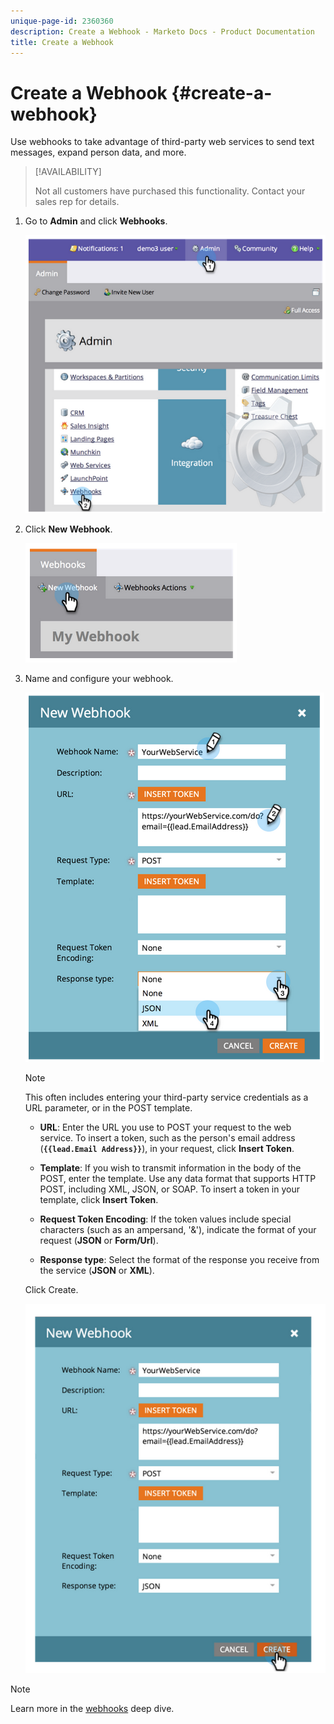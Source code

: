 ```yaml
---
unique-page-id: 2360360
description: Create a Webhook - Marketo Docs - Product Documentation
title: Create a Webhook
---
```


# Create a Webhook {#create-a-webhook}

Use webhooks to take advantage of third-party web services to send text messages, expand person data, and more.

>[!AVAILABILITY]
>
>Not all customers have purchased this functionality. Contact your sales rep for details.

1. Go to **Admin** and click **Webhooks**.

   ![](assets/image2014-9-24-14-3a52-3a57.png)

1. Click **New Webhook**.

   ![](assets/image2014-9-24-14-3a53-3a9.png)

1. Name and configure your webhook.

   ![](assets/image2014-9-24-14-3a53-3a19.png)

   >[!NOTE]
   >
   >This often includes entering your third-party service credentials as a URL parameter, or in the POST template.

    * **URL**: Enter the URL you use to POST your request to the web service. To insert a token, such as the person's email address (**`{{lead.Email Address}}`**), in your request, click **Insert Token**.

    * **Template**: If you wish to transmit information in the body of the POST, enter the template. Use any data format that supports HTTP POST, including XML, JSON, or SOAP. To insert a token in your template, click **Insert Token**.

    * **Request Token Encoding**: If the token values include special characters (such as an ampersand, '&'), indicate the format of your request (**JSON** or **Form/Url**).

    * **Response type**: Select the format of the response you receive from the service (**JSON** or **XML**).

   Click Create.

   ![](assets/image2014-9-24-14-3a53-3a35.png)

>[!NOTE]
>
>Learn more in the [webhooks](https://developers.marketo.com/documentation/webhooks/) deep dive.

